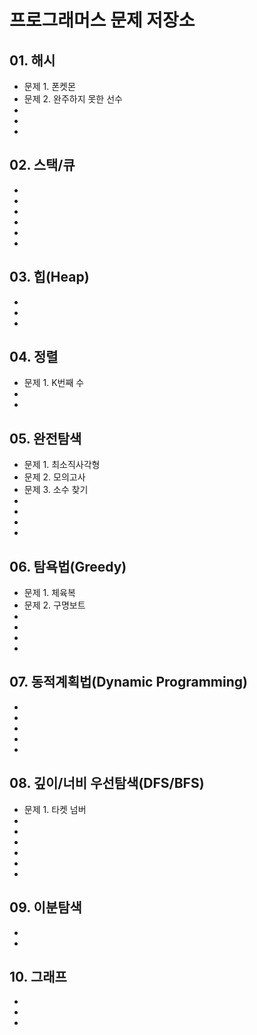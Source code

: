 # 프로그래머스 문제 저장소

## 01. 해시
- 문제 1. 폰켓몬
- 문제 2. 완주하지 못한 선수
-
-
-

## 02. 스택/큐
-
-
-
-
-
-

## 03. 힙(Heap)
-
-
-

## 04. 정렬
- 문제 1. K번째 수
-
-

## 05. 완전탐색
- 문제 1. 최소직사각형
- 문제 2. 모의고사
- 문제 3. 소수 찾기
-
-
-
-

## 06. 탐욕법(Greedy)
- 문제 1. 체육복
- 문제 2. 구명보트
-
-
-
-

## 07. 동적계획법(Dynamic Programming)
- 
-
-
-
-

## 08. 깊이/너비 우선탐색(DFS/BFS)
- 문제 1. 타켓 넘버
-
-
-
-
-
-

## 09. 이분탐색
-
-

## 10. 그래프
-
-
-
